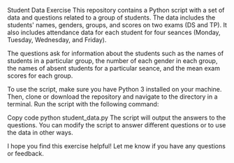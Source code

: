Student Data Exercise
This repository contains a Python script with a set of data and questions related to a group of students. The data includes the students' names, genders, groups, and scores on two exams (DS and TP). It also includes attendance data for each student for four seances (Monday, Tuesday, Wednesday, and Friday).

The questions ask for information about the students such as the names of students in a particular group, the number of each gender in each group, the names of absent students for a particular seance, and the mean exam scores for each group.

To use the script, make sure you have Python 3 installed on your machine. Then, clone or download the repository and navigate to the directory in a terminal. Run the script with the following command:

Copy code
python student_data.py
The script will output the answers to the questions. You can modify the script to answer different questions or to use the data in other ways.

I hope you find this exercise helpful! Let me know if you have any questions or feedback.
